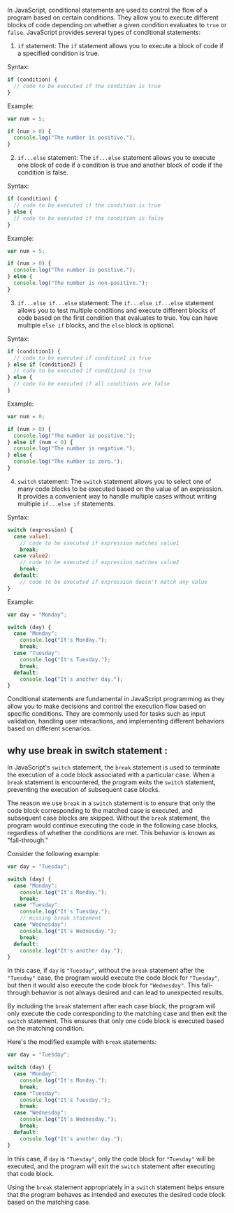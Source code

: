 In JavaScript, conditional statements are used to control the flow of a program based on certain conditions. They allow you to execute different blocks of code depending on whether a given condition evaluates to `true` or `false`. JavaScript provides several types of conditional statements:

1. `if` statement:
The `if` statement allows you to execute a block of code if a specified condition is true.

Syntax:
```javascript
if (condition) {
  // code to be executed if the condition is true
}
```

Example:
```javascript
var num = 5;

if (num > 0) {
  console.log("The number is positive.");
}
```

2. `if...else` statement:
The `if...else` statement allows you to execute one block of code if a condition is true and another block of code if the condition is false.

Syntax:
```javascript
if (condition) {
  // code to be executed if the condition is true
} else {
  // code to be executed if the condition is false
}
```

Example:
```javascript
var num = 5;

if (num > 0) {
  console.log("The number is positive.");
} else {
  console.log("The number is non-positive.");
}
```

3. `if...else if...else` statement:
The `if...else if...else` statement allows you to test multiple conditions and execute different blocks of code based on the first condition that evaluates to true. You can have multiple `else if` blocks, and the `else` block is optional.

Syntax:
```javascript
if (condition1) {
  // code to be executed if condition1 is true
} else if (condition2) {
  // code to be executed if condition2 is true
} else {
  // code to be executed if all conditions are false
}
```

Example:
```javascript
var num = 0;

if (num > 0) {
  console.log("The number is positive.");
} else if (num < 0) {
  console.log("The number is negative.");
} else {
  console.log("The number is zero.");
}
```

4. `switch` statement:
The `switch` statement allows you to select one of many code blocks to be executed based on the value of an expression. It provides a convenient way to handle multiple cases without writing multiple `if...else if` statements.

Syntax:
```javascript
switch (expression) {
  case value1:
    // code to be executed if expression matches value1
    break;
  case value2:
    // code to be executed if expression matches value2
    break;
  default:
    // code to be executed if expression doesn't match any value
}
```

Example:
```javascript
var day = "Monday";

switch (day) {
  case "Monday":
    console.log("It's Monday.");
    break;
  case "Tuesday":
    console.log("It's Tuesday.");
    break;
  default:
    console.log("It's another day.");
}
```

Conditional statements are fundamental in JavaScript programming as they allow you to make decisions and control the execution flow based on specific conditions. They are commonly used for tasks such as input validation, handling user interactions, and implementing different behaviors based on different scenarios.



## why use break in switch statement : 
In JavaScript's `switch` statement, the `break` statement is used to terminate the execution of a code block associated with a particular case. When a `break` statement is encountered, the program exits the `switch` statement, preventing the execution of subsequent case blocks.

The reason we use `break` in a `switch` statement is to ensure that only the code block corresponding to the matched case is executed, and subsequent case blocks are skipped. Without the `break` statement, the program would continue executing the code in the following case blocks, regardless of whether the conditions are met. This behavior is known as "fall-through."

Consider the following example:

```javascript
var day = "Tuesday";

switch (day) {
  case "Monday":
    console.log("It's Monday.");
    break;
  case "Tuesday":
    console.log("It's Tuesday.");
    // missing break statement
  case "Wednesday":
    console.log("It's Wednesday.");
    break;
  default:
    console.log("It's another day.");
}
```

In this case, if `day` is `"Tuesday"`, without the `break` statement after the `"Tuesday"` case, the program would execute the code block for `"Tuesday"`, but then it would also execute the code block for `"Wednesday"`. This fall-through behavior is not always desired and can lead to unexpected results.

By including the `break` statement after each case block, the program will only execute the code corresponding to the matching case and then exit the `switch` statement. This ensures that only one code block is executed based on the matching condition.

Here's the modified example with `break` statements:

```javascript
var day = "Tuesday";

switch (day) {
  case "Monday":
    console.log("It's Monday.");
    break;
  case "Tuesday":
    console.log("It's Tuesday.");
    break;
  case "Wednesday":
    console.log("It's Wednesday.");
    break;
  default:
    console.log("It's another day.");
}
```

In this case, if `day` is `"Tuesday"`, only the code block for `"Tuesday"` will be executed, and the program will exit the `switch` statement after executing that code block.

Using the `break` statement appropriately in a `switch` statement helps ensure that the program behaves as intended and executes the desired code block based on the matching case.